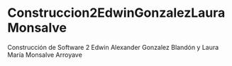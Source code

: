 # Construccion2EdwinGonzalezLauraMonsalve
Construcción de Software 2
Edwin Alexander Gonzalez Blandón y Laura María Monsalve Arroyave
